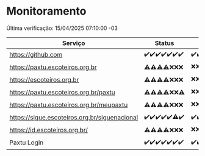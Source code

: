 # Monitoramento

Última verificação: 15/04/2025 07:10:00 -03

|Serviço|Status|Últimas 24h|
|---|---|---|
|https://github.com|<span title="2025-04-08: OK=23">✔️</span><span title="2025-04-09: OK=23">✔️</span><span title="2025-04-10: OK=23">✔️</span><span title="2025-04-11: OK=23">✔️</span><span title="2025-04-12: OK=23">✔️</span><span title="2025-04-13: OK=21">✔️</span><span title="2025-04-14: OK=9">✔️</span>|<span title="14/04/2025 07:10:00 -03 : 200">✔️</span><span title="14/04/2025 08:08:00 -03 : 200">✔️</span><span title="14/04/2025 09:17:00 -03 : 200">✔️</span><span title="14/04/2025 10:21:00 -03 : 200">✔️</span><span title="14/04/2025 11:09:00 -03 : 200">✔️</span><span title="14/04/2025 12:09:00 -03 : 200">✔️</span><span title="14/04/2025 13:11:00 -03 : 200">✔️</span><span title="14/04/2025 14:08:00 -03 : 200">✔️</span><span title="14/04/2025 15:12:00 -03 : 200">✔️</span><span title="14/04/2025 16:07:00 -03 : 200">✔️</span><span title="14/04/2025 17:10:00 -03 : 200">✔️</span><span title="14/04/2025 18:08:00 -03 : 200">✔️</span><span title="14/04/2025 19:08:00 -03 : 200">✔️</span><span title="14/04/2025 20:08:00 -03 : 200">✔️</span><span title="14/04/2025 21:45:00 -03 : 200">✔️</span><span title="14/04/2025 23:23:00 -03 : 200">✔️</span><span title="15/04/2025 00:30:00 -03 : 200">✔️</span><span title="15/04/2025 01:11:00 -03 : 200">✔️</span><span title="15/04/2025 02:10:00 -03 : 200">✔️</span><span title="15/04/2025 03:13:00 -03 : 200">✔️</span><span title="15/04/2025 04:09:00 -03 : 200">✔️</span><span title="15/04/2025 05:13:00 -03 : 200">✔️</span><span title="15/04/2025 06:10:00 -03 : 200">✔️</span><span title="15/04/2025 07:10:00 -03 : 200">✔️</span>|
|https://paxtu.escoteiros.org.br|<span title="2025-04-08: OK=13, Falhas=10">⚠️</span><span title="2025-04-09: OK=15, Falhas=8">⚠️</span><span title="2025-04-10: OK=19, Falhas=4">⚠️</span><span title="2025-04-11: OK=17, Falhas=6">⚠️</span><span title="2025-04-12: Falhas=23">❌</span><span title="2025-04-13: Falhas=21">❌</span><span title="2025-04-14: Falhas=9">❌</span>|<span title="14/04/2025 07:10:00 -03 : 403">❌</span><span title="14/04/2025 08:08:00 -03 : 403">❌</span><span title="14/04/2025 09:17:00 -03 : 403">❌</span><span title="14/04/2025 10:21:00 -03 : 403">❌</span><span title="14/04/2025 11:09:00 -03 : 403">❌</span><span title="14/04/2025 12:09:00 -03 : 403">❌</span><span title="14/04/2025 13:11:00 -03 : 403">❌</span><span title="14/04/2025 14:08:00 -03 : 403">❌</span><span title="14/04/2025 15:12:00 -03 : 200">✔️</span><span title="14/04/2025 16:07:00 -03 : 200">✔️</span><span title="14/04/2025 17:10:00 -03 : 403">❌</span><span title="14/04/2025 18:08:00 -03 : 200">✔️</span><span title="14/04/2025 19:08:00 -03 : 200">✔️</span><span title="14/04/2025 20:08:00 -03 : 0">❌</span><span title="14/04/2025 21:45:00 -03 : 200">✔️</span><span title="14/04/2025 23:23:00 -03 : 200">✔️</span><span title="15/04/2025 00:30:00 -03 : 200">✔️</span><span title="15/04/2025 01:11:00 -03 : 200">✔️</span><span title="15/04/2025 02:10:00 -03 : 200">✔️</span><span title="15/04/2025 03:13:00 -03 : 200">✔️</span><span title="15/04/2025 04:09:00 -03 : 200">✔️</span><span title="15/04/2025 05:13:00 -03 : 200">✔️</span><span title="15/04/2025 06:10:00 -03 : 200">✔️</span><span title="15/04/2025 07:10:00 -03 : 200">✔️</span>|
|https://escoteiros.org.br|<span title="2025-04-08: OK=4, Falhas=19">⚠️</span><span title="2025-04-09: OK=6, Falhas=17">⚠️</span><span title="2025-04-10: OK=15, Falhas=8">⚠️</span><span title="2025-04-11: OK=17, Falhas=6">⚠️</span><span title="2025-04-12: Falhas=23">❌</span><span title="2025-04-13: Falhas=21">❌</span><span title="2025-04-14: Falhas=9">❌</span>|<span title="14/04/2025 07:10:00 -03 : 403">❌</span><span title="14/04/2025 08:08:00 -03 : 403">❌</span><span title="14/04/2025 09:17:00 -03 : 403">❌</span><span title="14/04/2025 10:21:00 -03 : 403">❌</span><span title="14/04/2025 11:09:00 -03 : 403">❌</span><span title="14/04/2025 12:09:00 -03 : 403">❌</span><span title="14/04/2025 13:11:00 -03 : 403">❌</span><span title="14/04/2025 14:08:00 -03 : 403">❌</span><span title="14/04/2025 15:12:00 -03 : 403">❌</span><span title="14/04/2025 16:07:00 -03 : 403">❌</span><span title="14/04/2025 17:10:00 -03 : 403">❌</span><span title="14/04/2025 18:08:00 -03 : 200">✔️</span><span title="14/04/2025 19:08:00 -03 : 200">✔️</span><span title="14/04/2025 20:08:00 -03 : 200">✔️</span><span title="14/04/2025 21:45:00 -03 : 200">✔️</span><span title="14/04/2025 23:23:00 -03 : 200">✔️</span><span title="15/04/2025 00:30:00 -03 : 200">✔️</span><span title="15/04/2025 01:11:00 -03 : 200">✔️</span><span title="15/04/2025 02:10:00 -03 : 200">✔️</span><span title="15/04/2025 03:13:00 -03 : 200">✔️</span><span title="15/04/2025 04:09:00 -03 : 200">✔️</span><span title="15/04/2025 05:13:00 -03 : 200">✔️</span><span title="15/04/2025 06:10:00 -03 : 200">✔️</span><span title="15/04/2025 07:10:00 -03 : 200">✔️</span>|
|https://paxtu.escoteiros.org.br/paxtu|<span title="2025-04-08: OK=6, Falhas=17">⚠️</span><span title="2025-04-09: OK=6, Falhas=17">⚠️</span><span title="2025-04-10: OK=18, Falhas=5">⚠️</span><span title="2025-04-11: OK=18, Falhas=5">⚠️</span><span title="2025-04-12: Falhas=23">❌</span><span title="2025-04-13: Falhas=21">❌</span><span title="2025-04-14: OK=1, Falhas=8">⚠️</span>|<span title="14/04/2025 07:10:00 -03 : 403">❌</span><span title="14/04/2025 08:08:00 -03 : 403">❌</span><span title="14/04/2025 09:17:00 -03 : 403">❌</span><span title="14/04/2025 10:21:00 -03 : 403">❌</span><span title="14/04/2025 11:09:00 -03 : 403">❌</span><span title="14/04/2025 12:09:00 -03 : 403">❌</span><span title="14/04/2025 13:11:00 -03 : 403">❌</span><span title="14/04/2025 14:08:00 -03 : 403">❌</span><span title="14/04/2025 15:12:00 -03 : 200">✔️</span><span title="14/04/2025 16:07:00 -03 : 200">✔️</span><span title="14/04/2025 17:10:00 -03 : 200">✔️</span><span title="14/04/2025 18:08:00 -03 : 200">✔️</span><span title="14/04/2025 19:08:00 -03 : 200">✔️</span><span title="14/04/2025 20:08:00 -03 : 200">✔️</span><span title="14/04/2025 21:45:00 -03 : 200">✔️</span><span title="14/04/2025 23:23:00 -03 : 200">✔️</span><span title="15/04/2025 00:30:00 -03 : 200">✔️</span><span title="15/04/2025 01:11:00 -03 : 200">✔️</span><span title="15/04/2025 02:10:00 -03 : 200">✔️</span><span title="15/04/2025 03:13:00 -03 : 200">✔️</span><span title="15/04/2025 04:09:00 -03 : 200">✔️</span><span title="15/04/2025 05:13:00 -03 : 200">✔️</span><span title="15/04/2025 06:10:00 -03 : 200">✔️</span><span title="15/04/2025 07:10:00 -03 : 200">✔️</span>|
|https://paxtu.escoteiros.org.br/meupaxtu|<span title="2025-04-08: OK=9, Falhas=14">⚠️</span><span title="2025-04-09: OK=7, Falhas=16">⚠️</span><span title="2025-04-10: OK=15, Falhas=8">⚠️</span><span title="2025-04-11: OK=17, Falhas=6">⚠️</span><span title="2025-04-12: Falhas=23">❌</span><span title="2025-04-13: Falhas=21">❌</span><span title="2025-04-14: Falhas=9">❌</span>|<span title="14/04/2025 07:10:00 -03 : 403">❌</span><span title="14/04/2025 08:08:00 -03 : 403">❌</span><span title="14/04/2025 09:17:00 -03 : 403">❌</span><span title="14/04/2025 10:21:00 -03 : 403">❌</span><span title="14/04/2025 11:09:00 -03 : 403">❌</span><span title="14/04/2025 12:09:00 -03 : 403">❌</span><span title="14/04/2025 13:11:00 -03 : 403">❌</span><span title="14/04/2025 14:08:00 -03 : 403">❌</span><span title="14/04/2025 15:12:00 -03 : 200">✔️</span><span title="14/04/2025 16:07:00 -03 : 403">❌</span><span title="14/04/2025 17:10:00 -03 : 200">✔️</span><span title="14/04/2025 18:08:00 -03 : 200">✔️</span><span title="14/04/2025 19:08:00 -03 : 200">✔️</span><span title="14/04/2025 20:08:00 -03 : 200">✔️</span><span title="14/04/2025 21:45:00 -03 : 200">✔️</span><span title="14/04/2025 23:23:00 -03 : 200">✔️</span><span title="15/04/2025 00:30:00 -03 : 200">✔️</span><span title="15/04/2025 01:11:00 -03 : 200">✔️</span><span title="15/04/2025 02:10:00 -03 : 200">✔️</span><span title="15/04/2025 03:13:00 -03 : 200">✔️</span><span title="15/04/2025 04:09:00 -03 : 200">✔️</span><span title="15/04/2025 05:13:00 -03 : 200">✔️</span><span title="15/04/2025 06:10:00 -03 : 200">✔️</span><span title="15/04/2025 07:10:00 -03 : 200">✔️</span>|
|https://sigue.escoteiros.org.br/siguenacional|<span title="2025-04-08: OK=23">✔️</span><span title="2025-04-09: OK=23">✔️</span><span title="2025-04-10: OK=23">✔️</span><span title="2025-04-11: OK=23">✔️</span><span title="2025-04-12: OK=23">✔️</span><span title="2025-04-13: OK=20, Falhas=1">⚠️</span><span title="2025-04-14: OK=9">✔️</span>|<span title="14/04/2025 07:10:00 -03 : 200">✔️</span><span title="14/04/2025 08:08:00 -03 : 200">✔️</span><span title="14/04/2025 09:17:00 -03 : 200">✔️</span><span title="14/04/2025 10:21:00 -03 : 0">❌</span><span title="14/04/2025 11:09:00 -03 : 200">✔️</span><span title="14/04/2025 12:09:00 -03 : 200">✔️</span><span title="14/04/2025 13:11:00 -03 : 200">✔️</span><span title="14/04/2025 14:08:00 -03 : 200">✔️</span><span title="14/04/2025 15:12:00 -03 : 200">✔️</span><span title="14/04/2025 16:07:00 -03 : 200">✔️</span><span title="14/04/2025 17:10:00 -03 : 200">✔️</span><span title="14/04/2025 18:08:00 -03 : 200">✔️</span><span title="14/04/2025 19:08:00 -03 : 200">✔️</span><span title="14/04/2025 20:08:00 -03 : 200">✔️</span><span title="14/04/2025 21:45:00 -03 : 200">✔️</span><span title="14/04/2025 23:23:00 -03 : 200">✔️</span><span title="15/04/2025 00:30:00 -03 : 200">✔️</span><span title="15/04/2025 01:11:00 -03 : 200">✔️</span><span title="15/04/2025 02:10:00 -03 : 200">✔️</span><span title="15/04/2025 03:13:00 -03 : 200">✔️</span><span title="15/04/2025 04:09:00 -03 : 200">✔️</span><span title="15/04/2025 05:13:00 -03 : 200">✔️</span><span title="15/04/2025 06:10:00 -03 : 200">✔️</span><span title="15/04/2025 07:10:00 -03 : 200">✔️</span>|
|https://id.escoteiros.org.br/|<span title="2025-04-08: OK=15, Falhas=8">⚠️</span><span title="2025-04-09: OK=11, Falhas=12">⚠️</span><span title="2025-04-10: OK=18, Falhas=5">⚠️</span><span title="2025-04-11: OK=18, Falhas=5">⚠️</span><span title="2025-04-12: Falhas=23">❌</span><span title="2025-04-13: Falhas=21">❌</span><span title="2025-04-14: Falhas=9">❌</span>|<span title="14/04/2025 07:10:00 -03 : 403">❌</span><span title="14/04/2025 08:08:00 -03 : 403">❌</span><span title="14/04/2025 09:17:00 -03 : 403">❌</span><span title="14/04/2025 10:21:00 -03 : 403">❌</span><span title="14/04/2025 11:09:00 -03 : 403">❌</span><span title="14/04/2025 12:09:00 -03 : 403">❌</span><span title="14/04/2025 13:11:00 -03 : 403">❌</span><span title="14/04/2025 14:08:00 -03 : 403">❌</span><span title="14/04/2025 15:12:00 -03 : 403">❌</span><span title="14/04/2025 16:07:00 -03 : 403">❌</span><span title="14/04/2025 17:10:00 -03 : 403">❌</span><span title="14/04/2025 18:08:00 -03 : 200">✔️</span><span title="14/04/2025 19:08:00 -03 : 200">✔️</span><span title="14/04/2025 20:08:00 -03 : 200">✔️</span><span title="14/04/2025 21:45:00 -03 : 200">✔️</span><span title="14/04/2025 23:23:00 -03 : 200">✔️</span><span title="15/04/2025 00:30:00 -03 : 200">✔️</span><span title="15/04/2025 01:11:00 -03 : 200">✔️</span><span title="15/04/2025 02:10:00 -03 : 200">✔️</span><span title="15/04/2025 03:13:00 -03 : 200">✔️</span><span title="15/04/2025 04:09:00 -03 : 200">✔️</span><span title="15/04/2025 05:13:00 -03 : 200">✔️</span><span title="15/04/2025 06:10:00 -03 : 200">✔️</span><span title="15/04/2025 07:10:00 -03 : 200">✔️</span>|
|Paxtu Login|<span title="2025-04-08: OK=23">✔️</span><span title="2025-04-09: OK=23">✔️</span><span title="2025-04-10: OK=23">✔️</span><span title="2025-04-11: OK=23">✔️</span><span title="2025-04-12: OK=23">✔️</span><span title="2025-04-13: OK=21">✔️</span><span title="2025-04-14: OK=9">✔️</span>|<span title="14/04/2025 07:10:00 -03 : 200">✔️</span><span title="14/04/2025 08:08:00 -03 : 200">✔️</span><span title="14/04/2025 09:17:00 -03 : 200">✔️</span><span title="14/04/2025 10:21:00 -03 : 504">❌</span><span title="14/04/2025 11:09:00 -03 : 200">✔️</span><span title="14/04/2025 12:09:00 -03 : 200">✔️</span><span title="14/04/2025 13:11:00 -03 : 200">✔️</span><span title="14/04/2025 14:08:00 -03 : 200">✔️</span><span title="14/04/2025 15:12:00 -03 : 200">✔️</span><span title="14/04/2025 16:07:00 -03 : 200">✔️</span><span title="14/04/2025 17:10:00 -03 : 200">✔️</span><span title="14/04/2025 18:08:00 -03 : 200">✔️</span><span title="14/04/2025 19:08:00 -03 : 200">✔️</span><span title="14/04/2025 20:08:00 -03 : 200">✔️</span><span title="14/04/2025 21:45:00 -03 : 200">✔️</span><span title="14/04/2025 23:23:00 -03 : 200">✔️</span><span title="15/04/2025 00:30:00 -03 : 200">✔️</span><span title="15/04/2025 01:11:00 -03 : 200">✔️</span><span title="15/04/2025 02:10:00 -03 : 200">✔️</span><span title="15/04/2025 03:13:00 -03 : 200">✔️</span><span title="15/04/2025 04:09:00 -03 : 200">✔️</span><span title="15/04/2025 05:13:00 -03 : 200">✔️</span><span title="15/04/2025 06:10:00 -03 : 200">✔️</span><span title="15/04/2025 07:10:00 -03 : 200">✔️</span>|
